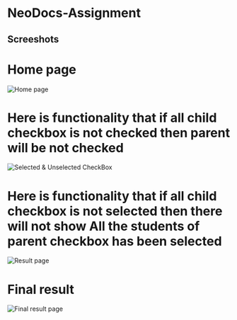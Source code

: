 # NeoDocs-Assignment

## Screeshots

# Home page
![Home page](https://i.ibb.co/v1vHVrf/Screenshot-624.png)
# Here is functionality that if all child checkbox is not checked then parent will be not checked
![Selected & Unselected CheckBox](https://i.ibb.co/YLLbvq4/Screenshot-620.png)
# Here is functionality that if all child checkbox is not selected then there will not show All the students of parent checkbox has been selected
![Result page](https://i.ibb.co/TT1QWHD/Screenshot-623.png)
# Final result
![Final result page](https://i.ibb.co/db9TyLV/Screenshot-622.png)
